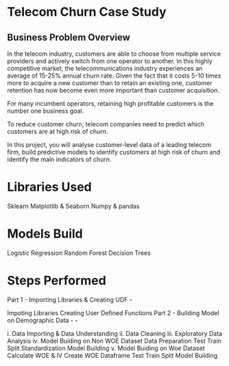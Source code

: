 # Telecom Churn Case Study

## Business Problem Overview
In the telecom industry, customers are able to choose from multiple service providers and actively switch from one operator to another. In this highly competitive market, the telecommunications industry experiences an average of 15-25% annual churn rate. Given the fact that it costs 5-10 times more to acquire a new customer than to retain an existing one, customer retention has now become even more important than customer acquisition.

For many incumbent operators, retaining high profitable customers is the number one business goal.

To reduce customer churn, telecom companies need to predict which customers are at high risk of churn.

In this project, you will analyse customer-level data of a leading telecom firm, build predictive models to identify customers at high risk of churn and identify the main indicators of churn.

# Libraries Used
Sklearn Matplotlib & Seaborn Numpy & pandas

# Models Build
Logistic Regression
Random Forest
Decision Trees

# Steps Performed
Part 1 - Importing Libraries & Creating UDF -

Impoting Libraries
Creating User Defined Functions
Part 2 - Building Model on Demographic Data - -

i. Data Importing & Data Understanding
ii. Data Cleaning
iii. Exploratory Data Analysis
iv. Model Buiding on Non WOE Dataset
Data Preparation
Test Train Split
Standardization
Model Building
v. Model Buiding on Woe Dataset
Calculate WOE & IV
Create WOE Dataframe
Test Train Split
Model Building
